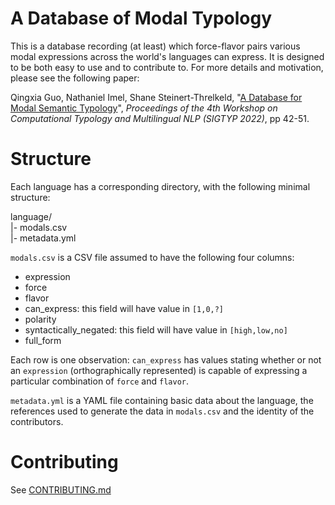 # A Database of Modal Typology

This is a database recording (at least) which force-flavor pairs various modal expressions across the world's languages can express.  It is designed to be both easy to use and to contribute to. For more details and motivation, please see the following paper:

Qingxia Guo, Nathaniel Imel, Shane Steinert-Threlkeld, "[A Database for Modal Semantic Typology](https://sigtyp.github.io/workshops/2022/sigtyp/papers/SIGTYP8.pdf)", _Proceedings of the 4th Workshop on Computational Typology and Multilingual NLP (SIGTYP 2022)_, pp 42-51.

# Structure

Each language has a corresponding directory, with the following minimal structure:

language/  
|- modals.csv  
|- metadata.yml

`modals.csv` is a CSV file assumed to have the following four columns:
* expression
* force
* flavor
* can_express: this field will have value in `[1,0,?]`
* polarity
* syntactically_negated: this field will have value in `[high,low,no]`
* full_form

Each row is one observation: `can_express` has values stating whether or not an `expression` (orthographically represented) is capable of expressing a particular combination of `force` and `flavor`.

`metadata.yml` is a YAML file containing basic data about the language, the references used to generate the data in `modals.csv` and the identity of the contributors.

# Contributing

See [CONTRIBUTING.md](CONTRIBUTING.md)
